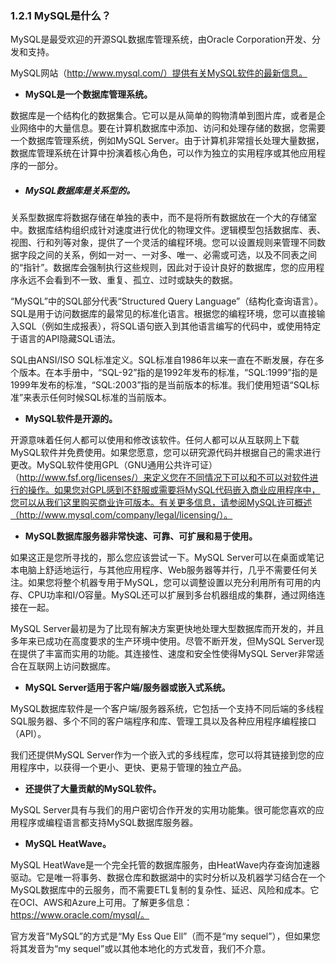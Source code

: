 ### 1.2.1 MySQL是什么？

MySQL是最受欢迎的开源SQL数据库管理系统，由Oracle Corporation开发、分发和支持。

MySQL网站（http://www.mysql.com/）提供有关MySQL软件的最新信息。

- **MySQL是一个数据库管理系统。**

数据库是一个结构化的数据集合。它可以是从简单的购物清单到图片库，或者是企业网络中的大量信息。要在计算机数据库中添加、访问和处理存储的数据，您需要一个数据库管理系统，例如MySQL Server。由于计算机非常擅长处理大量数据，数据库管理系统在计算中扮演着核心角色，可以作为独立的实用程序或其他应用程序的一部分。

- ##### **MySQL数据库是关系型的。**


关系型数据库将数据存储在单独的表中，而不是将所有数据放在一个大的存储室中。数据库结构组织成针对速度进行优化的物理文件。逻辑模型包括数据库、表、视图、行和列等对象，提供了一个灵活的编程环境。您可以设置规则来管理不同数据字段之间的关系，例如一对一、一对多、唯一、必需或可选，以及不同表之间的“指针”。数据库会强制执行这些规则，因此对于设计良好的数据库，您的应用程序永远不会看到不一致、重复、孤立、过时或缺失的数据。

“MySQL”中的SQL部分代表“Structured Query Language”（结构化查询语言）。SQL是用于访问数据库的最常见的标准化语言。根据您的编程环境，您可以直接输入SQL（例如生成报表），将SQL语句嵌入到其他语言编写的代码中，或使用特定于语言的API隐藏SQL语法。

SQL由ANSI/ISO SQL标准定义。SQL标准自1986年以来一直在不断发展，存在多个版本。在本手册中，“SQL-92”指的是1992年发布的标准，“SQL:1999”指的是1999年发布的标准，“SQL:2003”指的是当前版本的标准。我们使用短语“SQL标准”来表示任何时候SQL标准的当前版本。

- **MySQL软件是开源的。**

开源意味着任何人都可以使用和修改该软件。任何人都可以从互联网上下载MySQL软件并免费使用。如果您愿意，您可以研究源代码并根据自己的需求进行更改。MySQL软件使用GPL（GNU通用公共许可证）（http://www.fsf.org/licenses/）来定义您在不同情况下可以和不可以对软件进行的操作。如果您对GPL感到不舒服或需要将MySQL代码嵌入商业应用程序中，您可以从我们这里购买商业许可版本。有关更多信息，请参阅MySQL许可概述（http://www.mysql.com/company/legal/licensing/）。

- **MySQL数据库服务器非常快速、可靠、可扩展和易于使用。**

如果这正是您所寻找的，那么您应该尝试一下。MySQL Server可以在桌面或笔记本电脑上舒适地运行，与其他应用程序、Web服务器等并行，几乎不需要任何关注。如果您将整个机器专用于MySQL，您可以调整设置以充分利用所有可用的内存、CPU功率和I/O容量。MySQL还可以扩展到多台机器组成的集群，通过网络连接在一起。

MySQL Server最初是为了比现有解决方案更快地处理大型数据库而开发的，并且多年来已成功在高度要求的生产环境中使用。尽管不断开发，但MySQL Server现在提供了丰富而实用的功能。其连接性、速度和安全性使得MySQL Server非常适合在互联网上访问数据库。

- **MySQL Server适用于客户端/服务器或嵌入式系统。**

MySQL数据库软件是一个客户端/服务器系统，它包括一个支持不同后端的多线程SQL服务器、多个不同的客户端程序和库、管理工具以及各种应用程序编程接口（API）。

我们还提供MySQL Server作为一个嵌入式的多线程库，您可以将其链接到您的应用程序中，以获得一个更小、更快、更易于管理的独立产品。

- **还提供了大量贡献的MySQL软件。**

MySQL Server具有与我们的用户密切合作开发的实用功能集。很可能您喜欢的应用程序或编程语言都支持MySQL数据库服务器。

- **MySQL HeatWave。**

MySQL HeatWave是一个完全托管的数据库服务，由HeatWave内存查询加速器驱动。它是唯一将事务、数据仓库和数据湖中的实时分析以及机器学习结合在一个MySQL数据库中的云服务，而不需要ETL复制的复杂性、延迟、风险和成本。它在OCI、AWS和Azure上可用。了解更多信息：https://www.oracle.com/mysql/。

官方发音“MySQL”的方式是“My Ess Que Ell”（而不是“my sequel”），但如果您将其发音为“my sequel”或以其他本地化的方式发音，我们不介意。